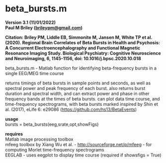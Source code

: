 # beta_bursts.m
**Version 3.1 (11/01/2022)**  
**Paul M Briley (brileypm@gmail.com)**  
  
**Citation: Briley PM, Liddle EB, Simmonite M, Jansen M, White TP et al. (2020). Regional Brain Correlates of Beta Bursts in Health and Psychosis: A Concurrent Electroencephalography and Functional Magnetic Resonance Imaging Study. Biological Psychiatry: Cognitive Neuroscience and Neuroimaging, 6, 1145-1156, doi: 10.1016/j.bpsc.2020.10.018**  
  
beta_bursts.m - Matlab function for identifying beta-frequency bursts in a single EEG/MEG time course  
  
returns timings of beta bursts in sample points and seconds, as well as spectral power and peak frequency of each burst. also returns burst duration and spectral width, and can extract power and phase in other frequency bands at the times of beta bursts. can plot data time course, and time-frequency spectrograms, with beta bursts marked inspired by Shin et al. (2017), eLife 6: e29086 (https://github.com/hs13/BetaEvents)  
    
**usage**  
bursts = beta_bursts(eeg,srate,opt,showFigs)  
  
**requires**  
Matlab image processing toolbox  
mfeeg toolbox by Xiang Wu et al. - http://sourceforge.net/p/mfeeg - for computing Morlet time-frequency spectrograms  
EEGLAB - uses eegplot to display time course (required if showsfigs = True)  
  
